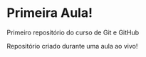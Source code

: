 # Primeira Aula!
 Primeiro repositório do curso de Git e GitHub

 Repositório criado durante uma aula ao vivo!
